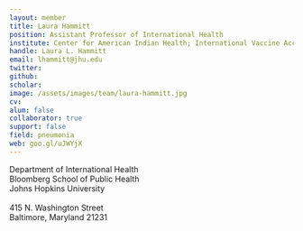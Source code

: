 ```yaml
---
layout: member
title: Laura Hammitt
position: Assistant Professor of International Health
institute: Center for American Indian Health; International Vaccine Access Center (IVAC)
handle: Laura L. Hammitt
email: lhammitt@jhu.edu
twitter: 
github: 
scholar: 
image: /assets/images/team/laura-hammitt.jpg
cv: 
alum: false
collaborator: true     
support: false   
field: pneumonia                          
web: goo.gl/uJWYjX
---
```


Department of International Health <br /> 
Bloomberg School of Public Health<br /> 
Johns Hopkins University <br /> 
 <br /> 
415 N. Washington Street <br /> 
Baltimore, Maryland 21231 <br /> 
